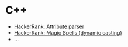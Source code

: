 # C++
* [HackerRank: Attribute parser](attribute-parser.cpp)
* [HackerRank: Magic Spells (dynamic casting)](magic-spells.cpp)
* ...
